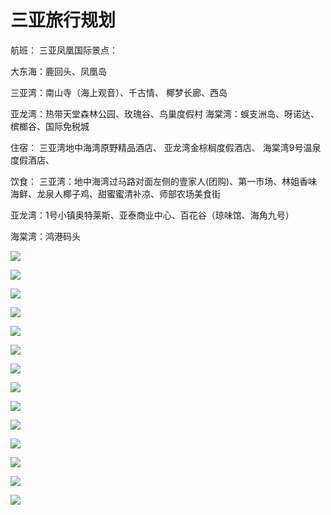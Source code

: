 # 三亚旅行规划

航班：    三亚凤凰国际景点：  &#x20;

&#x20;大东海：鹿回头、凤凰岛   &#x20;

三亚湾：南山寺（海上观音）、千古情、 椰梦长廊、西岛   &#x20;

亚龙湾：热带天堂森林公园、玫瑰谷、鸟巢度假村    海棠湾：蜈支洲岛、呀诺达、槟榔谷、国际免税城

住宿：    三亚湾地中海湾原野精品酒店、    亚龙湾金棕榈度假酒店、    海棠湾9号温泉度假酒店、

饮食：    三亚湾：地中海湾过马路对面左侧的壹家人(团购)、第一市场、林姐香味海鲜、龙泉人椰子鸡、甜蜜蜜清补凉、师部农场美食街   &#x20;

亚龙湾：1号小镇奥特莱斯、亚泰商业中心、百花谷（琼味馆、海角九号）  &#x20;

&#x20;海棠湾：鸿港码头

![](../.gitbook/assets/san-ya-jing-dian-fen-bu-tu.jpg)

![](../.gitbook/assets/san-ya-lv-you-bi-bei-wu-pin.png)

![](../.gitbook/assets/san-ya-jing-dian-xiao-fei-qing-kuang.jpg)

![](../.gitbook/assets/san-ya-zhu-yao-jing-dian.jpg)

![](../.gitbook/assets/san-ya-jing-dian-wei-zhi.png)

![](../.gitbook/assets/san-ya-dao-lu-fen-bu.jpg)

![](../.gitbook/assets/san-ya-hai-tang-wan-fen-bu.png)

![](broken-reference)



![](broken-reference)

![](broken-reference)

![](broken-reference)

![](broken-reference)

![](broken-reference)

![](broken-reference)

